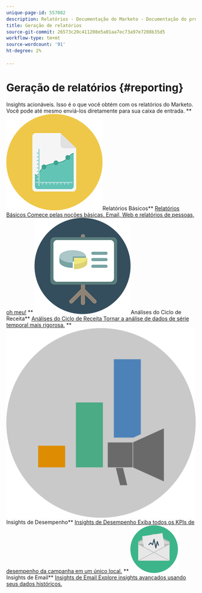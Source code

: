 ```yaml
---
unique-page-id: 557082
description: Relatórios - Documentação do Marketo - Documentação do produto
title: Geração de relatórios
source-git-commit: 26573c20c411208e5a01aa7ec73a97e7208b35d5
workflow-type: tm+mt
source-wordcount: '91'
ht-degree: 2%

---
```



# Geração de relatórios {#reporting}

Insights acionáveis. Isso é o que você obtém com os relatórios do Marketo. Você pode até mesmo enviá-los diretamente para sua caixa de entrada.
** ![Relatórios Básicos](assets/documents-bookmarks-17.png)Relatórios Básicos** [Relatórios Básicos Comece pelas noções básicas. Email, Web e relatórios de pessoas, oh meu!](https://docs.marketo.com/display/DOCS/Basic+Reporting)     ** ![Análises do Ciclo de Receita](assets/seo-08.png)Análises do Ciclo de Receita** [Análises do Ciclo de Receita Tornar a análise de dados de série temporal mais rigorosa.](https://docs.marketo.com/display/DOCS/Revenue+Cycle+Analytics)     ** ![Insights de Desempenho](assets/mpi-for-docs-2x.png)Insights de Desempenho** [Insights de Desempenho Exiba todos os KPIs de desempenho da campanha em um único local.](https://docs.marketo.com/display/DOCS/Marketing+Performance+Insights)     ** ![Insights de Email](assets/email-insights.png)Insights de Email** [Insights de Email Explore insights avançados usando seus dados históricos.](https://docs.marketo.com/display/DOCS/Email+Insights)
